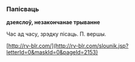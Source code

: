 ### Папісваць
**дзеяслоў, незакончанае трыванне**

Час ад часу, зрэдку пісаць. П. вершы.

<a rel="author">[http://rv-blr.com/](http://rv-blr.com/slounik.jsp?letterId=0&maskId=0&pageId=2153)</a>
